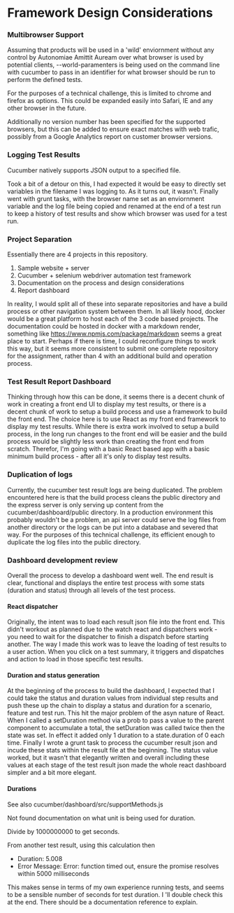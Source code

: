 # Framework Design Considerations

### Multibrowser Support

Assuming that products will be used in a 'wild' enviornment without any control by Autonomiae Amittit Auream over what browser is used by potential clients, --world-paramenters is being used on the command line with cucumber to pass in an identifier for what browser should be run to perform the defined tests.

For the purposes of a technical challenge, this is limited to chrome and firefox as options. This could be expanded easily into Safari, IE and any other browser in the future.

Additionally no version number has been specified for the supported browsers, but this can be added to ensure exact matches with web trafic, possibly from a Google Analytics report on customer browser versions.

### Logging Test Results

Cucumber natively supports JSON output to a specified file.

Took a bit of a detour on this, I had expected it would be easy to directly set variables in the filename I was logging to. As it turns out, it wasn't. Finally went with grunt tasks, with the browser name set as an enviornment variable and the log file being copied and renamed at the end of a test run to keep a history of test results and show which browser was used for a test run.

### Project Separation

Essentially there are 4 projects in this repository.

1. Sample website + server
2. Cucumber + selenium webdriver automation test framework
3. Documentation on the process and design considerations
4. Report dashboard

In reality, I would split all of these into separate repositories and have a build process or other navigation system between them. In all likely hood, docker would be a great platform to host each of the 3 code based projects. The documentation could be hosted in docker with a markdown render, something like https://www.npmjs.com/package/markdown seems a great place to start. Perhaps if there is time, I could reconfigure things to work this way, but it seems more consistent to submit one complete repository for the assignment, rather than 4 with an additional build and operation process.

### Test Result Report Dashboard

Thinking through how this can be done, it seems there is a decent chunk of work in creating a front end UI to display my test results, or there is a decent chunk of work to setup a build process and use a framework to build the front end. The choice here is to use React as my front end framework to display my test results. While there is extra work involved to setup a build process, in the long run changes to the front end will be easier and the build process would be slightly less work than creating the front end from scratch. Therefor, I'm going with a basic React based app with a basic minimum build process - after all it's only to display test results.

### Duplication of logs

Currently, the cucumber test result logs are being duplicated. The problem encountered here is that the build process cleans the public directory and the express server is only serving up content from the cucumber/dashboard/public directory. In a production environment this probably wouldn't be a problem, an api server could serve the log files from another directory or the logs can be put into a database and severed that way. For the purposes of this technical challenge, its efficient enough to duplicate the log files into the public directory.

### Dashboard development review

Overall the process to develop a dashboard went well. The end result is clear, functional and displays the entire test process with some stats (duration and status) through all levels of the test process.

#### React dispatcher

Originally, the intent was to load each result json file into the front end. This didn't workout as planned due to the watch react and dispatchers work - you need to wait for the dispatcher to finish a dispatch before starting another. The way I made this work was to leave the loading of test results to a user action. When you click on a test summary, it triggers and dispatches and action to load in those specific test results.

#### Duration and status generation

At the beginning of the process to build the dashboard, I expected that I could take the status and duration values from individual step results and push these up the chain to display a status and duration for a scenario, feature and test run. This hit the major problem of the asyn nature of React. When I called a setDuration method via a prob to pass a value to the parent component to accumulate a total, the setDuration was called twice then the state was set. In effect it added only 1 duration to a state.duration of 0 each time. Finally I wrote a grunt task to process the cucumber result json and incude these stats within the result file at the beginning. The status value worked, but it wasn't that elegantly written and overall including these values at each stage of the test result json made the whole react dashboard simpler and a bit more elegant.

#### Durations

See also cucumber/dashboard/src/supportMethods.js

Not found documentation on what unit is being used for duration.

Divide by 1000000000 to get seconds.

From another test result, using this calculation then 
* Duration: 5.008
* Error Message: Error: function timed out, ensure the promise resolves within 5000 milliseconds

This makes sense in terms of my own experience running tests, and seems to be a sensible number of seconds for test duration. I
'll double check this at the end. There should be a documentation reference to explain.